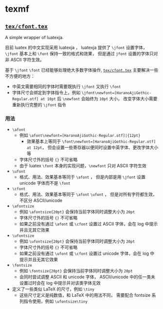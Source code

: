 # texmf

## [`tex/cfont.tex`](tex/cfont.tex)

A simple wrapper of luatexja.

目前 luatex 的中文实现采用 luatexja ，
luatexja 提供了 `\jfont` 设置字体，
`\jfont` 基本上和 `\font` 保持一致的格式和效果，
但是通过 `jfont` 设置的字体只对非 ASCII 字符生效。

基于 `\jfont` `\font` 已经能够处理绝大多数字体操作,
[`tex/cfont.tex`](tex/cfont.tex) 主要解决一些不方便的地方：
- 中英文需要相同的字体时需要既执行 `\jfont` 又执行 `\font`
- 字体尺寸会绑定到字体指令上，例如 `\jfont\newfont=[HaranoAjiGothic-Regular.otf] at 10pt`
	后 `\newfont` 会始终为 `10pt` 大小，
	改变字体大小需要重新执行完整的 `\jfont` 指令

### 用法

- `\afont`
	- 例如 `\afont\newfont=[HaranoAjiGothic-Regular.otf]|{12pt}`
		- 效果基本上等同于 `\font\newfont=[HaranoAjiGothic-Regular.otf] at 12pt`，
			但会设置一些寄存器以便同时设置中英字体、更改字体大小等
	- 字体尺寸外的括号 `{}` 不可省略
	- 由于 luatex `\font` 本身的实现问题，`\newfont` 只对 ASCII 字符生效
- `\ufont`
	- 格式、用法、效果基本等同于 `\afont` ，
		但是内部是用 `\jfont` 设置 unicode 字体而不是 `\font`
- `\cfont`
	- 格式、用法、效果基本等同于 `\afont` `\ufont` ，
		但是对所有字符都生效，不区分 ASCII/unicode
- `\afontsize`
	- 例如 `\afontsize{20pt}` 会保持当前字体同时调整大小为 `20pt`
	- 字体尺寸外的括号 `{}` 不可省略
	- 如果之前没有通过 `\afont` 或 `\cfont` 设置过 ASCII 字体，会在 log 中提示并且无其它效果
- `\ufontsize`
	- 例如 `\ufontsize{20pt}` 会保持当前字体同时调整大小为 `20pt`
	- 字体尺寸外的括号 `{}` 不可省略
	- 如果之前没有通过 `\ufont` 或 `\cfont` 设置过 unicode 字体，会在 log 中提示并且无其它效果
- `\fontsize`
	- 例如 `\fontsize{20pt}` 会保持当前字体同时调整大小为 `20pt`
	- 会同时尝试调整 ASCII 和 unicode 字体，
		ASCII/unicode 中的任一类未设置过时会在 log 中提示并对该类字体无效
- 定义了一些类似 LaTeX 的尺寸，例如 `\tiny`
	- 这些尺寸定义是纯数值，和 LaTeX 中的用法不同，
		需要配合 fontsize 系列指令使用，例如 `\ufontsize\tiny`
